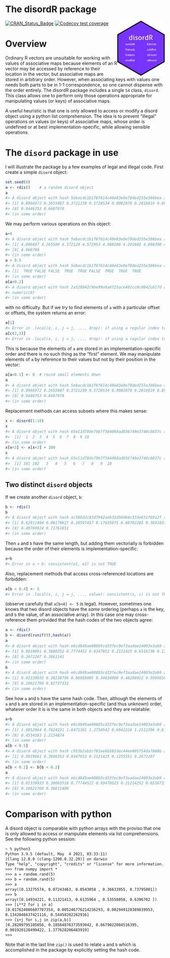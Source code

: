 The disordR package
================

<!-- README.md is generated from README.Rmd. Please edit that file -->

<img src="man/figures/disordR.png" width = "150" align="right" />

<!-- badges: start -->

[![CRAN_Status_Badge](https://www.r-pkg.org/badges/version/disordR)](https://cran.r-project.org/package=disordR)
[![Codecov test
coverage](https://codecov.io/gh/RobinHankin/disordR/branch/master/graph/badge.svg)](https://codecov.io/gh/RobinHankin/disordR/branch/master)
<!-- badges: end -->

# Overview

Ordinary R vectors are unsuitable for working with values of associative
maps because elements of an R vector may be accessed by reference to
their location in the vector, but associative maps are stored in
arbitrary order. However, when associating keys with values one needs
both parts to be in 1-1 correspondence, so one cannot dispense with the
order entirely. The disordR package includes a single `S4` class,
`disord`. This class allows one to perform only those operations
appropriate for manipulating values (or keys) of associative maps.

A useful heuristic is that one is only allowed to access or modify a
disord object using a python list comprehension. The idea is to prevent
“illegal” operations on values (or keys) of associative maps, whose
order is undefined or at best implementation-specific, while allowing
sensible operations.

# The `disord` package in use

I will illustrate the package by a few examples of legal and illegal
code. First create a simple `disord` object:

``` r
set.seed(0)
a <- rdis()    # a random disord object
a
#> A disord object with hash 5ebacdc1b1f8f614c40e83e0e70ded255e386bea and elements
#> [1] 0.8966972 0.2655087 0.3721239 0.5728534 0.9082078 0.2016819 0.8983897
#> [8] 0.9446753 0.6607978
#> (in some order)
```

We may perform various operations on this object:

``` r
a+4
#> A disord object with hash 5ebacdc1b1f8f614c40e83e0e70ded255e386bea and elements
#> [1] 4.896697 4.265509 4.372124 4.572853 4.908208 4.201682 4.898390 4.944675
#> [9] 4.660798
#> (in some order)
a > 0.5
#> A disord object with hash 5ebacdc1b1f8f614c40e83e0e70ded255e386bea and elements
#> [1]  TRUE FALSE FALSE  TRUE  TRUE FALSE  TRUE  TRUE  TRUE
#> (in some order)
a[a<0.2]
#> A disord object with hash 2a520942c9be99a9a6f25ace481cc0c0942c617d and elements
#> numeric(0)
#> (in some order)
```

with no difficulty. But if we try to find elements of `a` with a
particular offset or offsets, the system returns an error:

``` r
a[1]
#> Error in .local(x, i, j = j, ..., drop): if using a regular index to extract, must extract each element once and once only
a[c(2,3)]
#> Error in .local(x, i, j = j, ..., drop): if using a regular index to extract, must extract each element once and once only
```

This is because the elements of `a` are stored in an
implementation-specific order and there is no such thing as the “first”
element. We may manipulate elements of `a` by reference to their values
but not by their position in the vector:

``` r
a[a<0.1] <- 0  # round small elements down
a
#> A disord object with hash 5ebacdc1b1f8f614c40e83e0e70ded255e386bea and elements
#> [1] 0.8966972 0.2655087 0.3721239 0.5728534 0.9082078 0.2016819 0.8983897
#> [8] 0.9446753 0.6607978
#> (in some order)
```

Replacement methods can access subsets where this makes sense:

``` r
x <- disord(1:10)
x
#> A disord object with hash 65e11d78de79b7f584068ad856749e3748cb837c and elements
#>  [1]  1  2  3  4  5  6  7  8  9 10
#> (in some order)
x[x<3] <- x[x<3] + 100
x
#> A disord object with hash 65e11d78de79b7f584068ad856749e3748cb837c and elements
#>  [1] 101 102   3   4   5   6   7   8   9  10
#> (in some order)
```

## Two distinct `disord` objects

If we create another `disord` object, `b`:

``` r
b <- rdis()
b
#> A disord object with hash ac586d2c83d7942aeb32d50d64c333e631f6912f and elements
#> [1] 0.62911404 0.06178627 0.20597457 0.17655675 0.68702285 0.38410372 0.76984142
#> [8] 0.49769924 0.71761851
#> (in some order)
```

Then `a` and `b` have the same length, but adding them vectorially is
forbidden because the order of their elements is
implementation-specific:

``` r
a+b
#> Error in a + b: consistent(e1, e2) is not TRUE
```

Also, replacement methods that access cross-referenced locations are
forbidden:

``` r
a[b < 0.4] <- 5
#> Error in .local(x, i, j = j, ..., value): consistent(x, i) is not TRUE
```

(observe carefully that `a[b<4] <- 5` is legal). However, sometimes one
knows that two disord objects have the *same* ordering (perhaps `a` is
the key, and `b` the value, of an associative array). In this case one
may cross-reference them provided that the hash codes of the two objects
agree:

``` r
a <- rdis()
b <- disord(runif(9),hash(a))
a
#> A disord object with hash e6cd849ae088b5cd33fec9ef3aadae14003e3ab9 and elements
#> [1] 0.9919061 0.3800352 0.7774452 0.9347052 0.2121425 0.6516738 0.1255551
#> [8] 0.2672207 0.3861141
#> (in some order)
b
#> A disord object with hash e6cd849ae088b5cd33fec9ef3aadae14003e3ab9 and elements
#> [1] 0.01339033 0.38238796 0.86969085 0.34034900 0.48208012 0.59956583 0.49354131
#> [8] 0.18621760 0.82737332
#> (in some order)
```

See how `a` and `b` have the same hash code. Then, although the elements
of `a` and `b` are stored in an implementation-specific (and thus
unknown) order, whatever order it is is the same in both objects and
they are relatable:

``` r
a+b
#> A disord object with hash e6cd849ae088b5cd33fec9ef3aadae14003e3ab9 and elements
#> [1] 1.0052964 0.7624231 1.6471361 1.2750542 0.6942226 1.2512396 0.6190964
#> [8] 0.4534383 1.2134874
#> (in some order)
a[b < 0.5]
#> A disord object with hash c953b2ab2cf81ee8b581dec44ee805f54da7888b and elements
#> [1] 0.9919061 0.3800352 0.9347052 0.2121425 0.1255551 0.2672207
#> (in some order)
a[b < 0.2] <- b[b < 0.2]
a
#> A disord object with hash e6cd849ae088b5cd33fec9ef3aadae14003e3ab9 and elements
#> [1] 0.01339033 0.38003518 0.77744522 0.93470523 0.21214252 0.65167377 0.12555510
#> [8] 0.18621760 0.38611409
#> (in some order)
```

# Comparison with python

A disord object is comparable with python arrays with the proviso that
one is only allowed to access or manipulate elements via list
comprehensions. See the following python session:

    ~ % python3
    Python 3.9.5 (default, May  4 2021, 03:33:11) 
    [Clang 12.0.0 (clang-1200.0.32.29)] on darwin
    Type "help", "copyright", "credits" or "license" for more information.
    >>> from numpy import *
    >>> a = random.rand(5)
    >>> b = random.rand(5)
    >>> a
    array([0.13275574, 0.07243463, 0.0543058 , 0.36633955, 0.73795801])
    >>> b
    array([0.14934221, 0.11321413, 0.6135964 , 0.53558058, 0.6396702 ])
    >>> [i**2 for i in a]
    [0.017624086607707354, 0.005246776214236293, 0.002949120389839953, 0.1342046637421116, 0.54458202262916]
    >>> [i+j for i,j in zip(a,b)]
    [0.28209795105056, 0.18564876373593042, 0.6679022004516395, 0.901920128499422, 1.377628206483919]
    >>> 

Note that in the last line `zip()` is used to relate `a` and `b` which
is accomplished in the package by explicitly setting the hash code.
